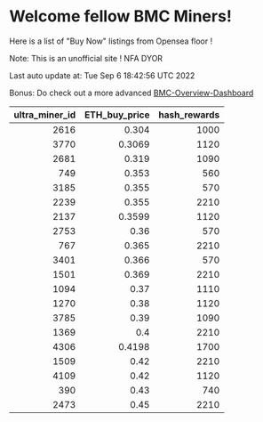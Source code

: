 # Welcome fellow BMC Miners!
Here is a list of "Buy Now" listings from Opensea floor !

Note: This is an unofficial site ! NFA DYOR

Last auto update at: Tue Sep  6 18:42:56 UTC 2022

Bonus: Do check out a more advanced [BMC-Overview-Dashboard](https://dune.com/defifunk/BMC-Overview-Dashboard)


|   ultra_miner_id |   ETH_buy_price |   hash_rewards |
|-----------------:|----------------:|---------------:|
|             2616 |          0.304  |           1000 |
|             3770 |          0.3069 |           1120 |
|             2681 |          0.319  |           1090 |
|              749 |          0.353  |            560 |
|             3185 |          0.355  |            570 |
|             2239 |          0.355  |           2210 |
|             2137 |          0.3599 |           1120 |
|             2753 |          0.36   |            570 |
|              767 |          0.365  |           2210 |
|             3401 |          0.366  |            570 |
|             1501 |          0.369  |           2210 |
|             1094 |          0.37   |           1110 |
|             1270 |          0.38   |           1120 |
|             3785 |          0.39   |           1090 |
|             1369 |          0.4    |           2210 |
|             4306 |          0.4198 |           1700 |
|             1509 |          0.42   |           2210 |
|             4109 |          0.42   |           1120 |
|              390 |          0.43   |            740 |
|             2473 |          0.45   |           2210 |